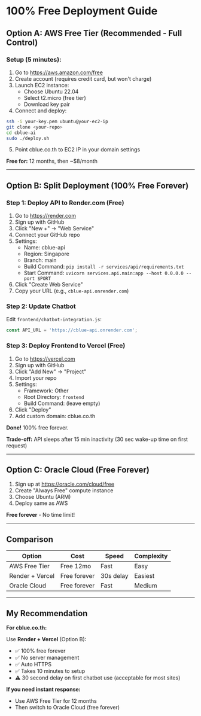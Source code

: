 # 100% Free Deployment Guide

## Option A: AWS Free Tier (Recommended - Full Control)

### Setup (5 minutes):
1. Go to https://aws.amazon.com/free
2. Create account (requires credit card, but won't charge)
3. Launch EC2 instance:
   - Choose Ubuntu 22.04
   - Select t2.micro (free tier)
   - Download key pair
4. Connect and deploy:
```bash
ssh -i your-key.pem ubuntu@your-ec2-ip
git clone <your-repo>
cd cblue-ai
sudo ./deploy.sh
```
5. Point cblue.co.th to EC2 IP in your domain settings

**Free for:** 12 months, then ~$8/month

---

## Option B: Split Deployment (100% Free Forever)

### Step 1: Deploy API to Render.com (Free)

1. Go to https://render.com
2. Sign up with GitHub
3. Click "New +" → "Web Service"
4. Connect your GitHub repo
5. Settings:
   - Name: cblue-api
   - Region: Singapore
   - Branch: main
   - Build Command: `pip install -r services/api/requirements.txt`
   - Start Command: `uvicorn services.api.main:app --host 0.0.0.0 --port $PORT`
6. Click "Create Web Service"
7. Copy your URL (e.g., `cblue-api.onrender.com`)

### Step 2: Update Chatbot

Edit `frontend/chatbot-integration.js`:
```javascript
const API_URL = 'https://cblue-api.onrender.com';
```

### Step 3: Deploy Frontend to Vercel (Free)

1. Go to https://vercel.com
2. Sign up with GitHub
3. Click "Add New" → "Project"
4. Import your repo
5. Settings:
   - Framework: Other
   - Root Directory: `frontend`
   - Build Command: (leave empty)
6. Click "Deploy"
7. Add custom domain: cblue.co.th

**Done!** 100% free forever.

**Trade-off:** API sleeps after 15 min inactivity (30 sec wake-up time on first request)

---

## Option C: Oracle Cloud (Free Forever)

1. Sign up at https://oracle.com/cloud/free
2. Create "Always Free" compute instance
3. Choose Ubuntu (ARM)
4. Deploy same as AWS

**Free forever** - No time limit!

---

## Comparison

| Option | Cost | Speed | Complexity |
|--------|------|-------|------------|
| AWS Free Tier | Free 12mo | Fast | Easy |
| Render + Vercel | Free forever | 30s delay | Easiest |
| Oracle Cloud | Free forever | Fast | Medium |

---

## My Recommendation

**For cblue.co.th:**

Use **Render + Vercel** (Option B):
- ✅ 100% free forever
- ✅ No server management
- ✅ Auto HTTPS
- ✅ Takes 10 minutes to setup
- ⚠️ 30 second delay on first chatbot use (acceptable for most sites)

**If you need instant response:**
- Use AWS Free Tier for 12 months
- Then switch to Oracle Cloud (free forever)
